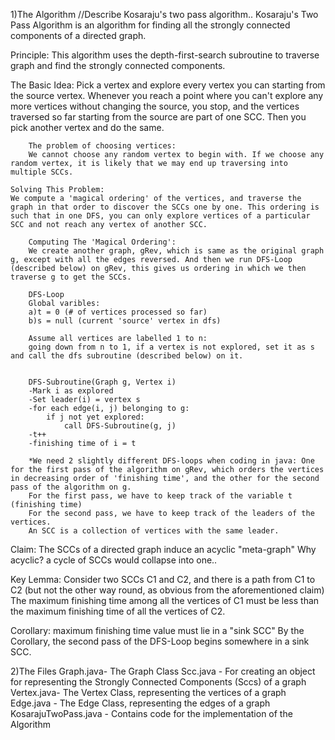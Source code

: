 1)The Algorithm
//Describe Kosaraju's two pass algorithm..
Kosaraju's Two Pass Algorithm is an algorithm for finding all the strongly connected components of a directed graph. 

Principle:
This algorithm uses the depth-first-search subroutine to traverse graph and find the strongly connected components. 

The Basic Idea:
 Pick a vertex and explore every vertex you can starting from the source vertex. Whenever you reach a point where you can't explore any more vertices without changing the source, you stop, and the vertices traversed so far starting from the source are part of one SCC. Then you pick another vertex and do the same.

		The problem of choosing vertices:
		We cannot choose any random vertex to begin with. If we choose any random vertex, it is likely that we may end up traversing into multiple SCCs.

	Solving This Problem:
	We compute a 'magical ordering' of the vertices, and traverse the graph in that order to discover the SCCs one by one. This ordering is such that in one DFS, you can only explore vertices of a particular SCC and not reach any vertex of another SCC.

		Computing The 'Magical Ordering':
		We create another graph, gRev, which is same as the original graph g, except with all the edges reversed. And then we run DFS-Loop (described below) on gRev, this gives us ordering in which we then traverse g to get the SCCs.

		DFS-Loop
		Global varibles: 
		a)t = 0 (# of vertices processed so far)
		b)s = null (current 'source' vertex in dfs) 

		Assume all vertices are labelled 1 to n:
		going down from n to 1, if a vertex is not explored, set it as s and call the dfs subroutine (described below) on it. 


		DFS-Subroutine(Graph g, Vertex i)
		-Mark i as explored
		-Set leader(i) = vertex s
		-for each edge(i, j) belonging to g:
			if j not yet explored:
				call DFS-Subroutine(g, j)
		-t++
		-finishing time of i = t

		*We need 2 slightly different DFS-loops when coding in java: One for the first pass of the algorithm on gRev, which orders the vertices in decreasing order of 'finishing time', and the other for the second pass of the algorithm on g. 
		For the first pass, we have to keep track of the variable t (finishing time)
		For the second pass, we have to keep track of the leaders of the vertices.
		An SCC is a collection of vertices with the same leader.



Claim: The SCCs of a directed graph induce an acyclic "meta-graph"
Why acyclic? a cycle of SCCs would collapse into one..

Key Lemma:
Consider two SCCs C1 and C2, and there is a path from C1 to C2 (but not the other way round, as obvious from the aforementioned claim)
The maximum finishing time among all the vertices of C1 must be less than the maximum finishing time of all the vertices of C2.

Corollary: maximum finishing time value must lie in a "sink SCC"
By the Corollary, the second pass of the DFS-Loop begins somewhere in a sink SCC. 





2)The Files
Graph.java- The Graph Class
Scc.java - For creating an object for representing the Strongly Connected Components (Sccs) of a graph 
Vertex.java- The Vertex Class, representing the vertices of a graph
Edge.java - The Edge Class, representing the edges of a graph
KosarajuTwoPass.java - Contains code for the implementation of the Algorithm


